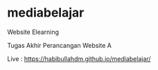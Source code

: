 # mediabelajar
Website Elearning

Tugas Akhir Perancangan Website A

Live : https://habibullahdm.github.io/mediabelajar/
